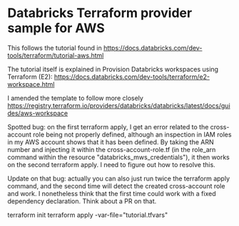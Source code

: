 # Databricks Terraform provider sample for AWS

This follows the tutorial found in https://docs.databricks.com/dev-tools/terraform/tutorial-aws.html

The tutorial itself is explained in Provision Databricks workspaces using Terraform (E2): https://docs.databricks.com/dev-tools/terraform/e2-workspace.html

I amended the template to follow more closely https://registry.terraform.io/providers/databricks/databricks/latest/docs/guides/aws-workspace

Spotted bug: on the first terraform apply, I get an error related to the cross-account role being not properly defined, although an inspection in IAM roles in my AWS account shows that it has been defined. By taking the ARN number and injecting it within the cross-account-role.tf (in the role_arn command within the resource "databricks_mws_credentials"), it then works on the second terraform apply. I need to figure out how to resolve this. 

Update on that bug: actually you can also just run twice the terraform apply command, and the second time will detect the created cross-account role and work. I nonetheless think that the first time could work with a fixed dependency declaration. Think about a PR on that. 

terraform init
terraform apply -var-file="tutorial.tfvars"
